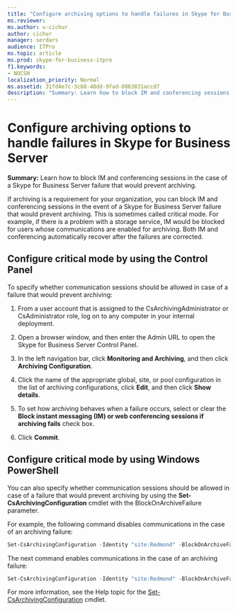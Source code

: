 ```yaml
---
title: "Configure archiving options to handle failures in Skype for Business Server"
ms.reviewer: 
ms.author: v-cichur
author: cichur
manager: serdars
audience: ITPro
ms.topic: article
ms.prod: skype-for-business-itpro
f1.keywords:
- NOCSH
localization_priority: Normal
ms.assetid: 31fd4e7c-3c68-48dd-9fad-8863831accd7
description: "Summary: Learn how to block IM and conferencing sessions in the case of a Skype for Business Server failure that would prevent archiving."
---
```


# Configure archiving options to handle failures in Skype for Business Server

**Summary:** Learn how to block IM and conferencing sessions in the case of a Skype for Business Server failure that would prevent archiving.
  
If archiving is a requirement for your organization, you can block IM and conferencing sessions in the event of a Skype for Business Server failure that would prevent archiving. This is sometimes called critical mode. For example, if there is a problem with a storage service, IM would be blocked for users whose communications are enabled for archiving. Both IM and conferencing automatically recover after the failures are corrected. 
  
## Configure critical mode by using the Control Panel

To specify whether communication sessions should be allowed in case of a failure that would prevent archiving:
  
1. From a user account that is assigned to the CsArchivingAdministrator or CsAdministrator role, log on to any computer in your internal deployment. 
    
2. Open a browser window, and then enter the Admin URL to open the Skype for Business Server Control Panel. 
    
3. In the left navigation bar, click **Monitoring and Archiving**, and then click **Archiving Configuration**.
    
4. Click the name of the appropriate global, site, or pool configuration in the list of archiving configurations, click **Edit**, and then click **Show details**.
    
5. To set how archiving behaves when a failure occurs, select or clear the **Block instant messaging (IM) or web conferencing sessions if archiving fails** check box.
    
6. Click **Commit**.
    
## Configure critical mode by using Windows PowerShell

You can also specify whether communication sessions should be allowed in case of a failure that would prevent archiving by using the **Set-CsArchivingConfiguration** cmdlet with the BlockOnArchiveFailure parameter.
  
For example, the following command disables communications in the case of an archiving failure:
  
```PowerShell
Set-CsArchivingConfiguration -Identity "site:Redmond" -BlockOnArchiveFailure $True
```

The next command enables communications in the case of an archiving failure:
  
```PowerShell
Set-CsArchivingConfiguration -Identity "site:Redmond" -BlockOnArchiveFailure $False
```

For more information, see the Help topic for the [Set-CsArchivingConfiguration](/powershell/module/skype/set-csarchivingconfiguration?view=skype-ps) cmdlet.
